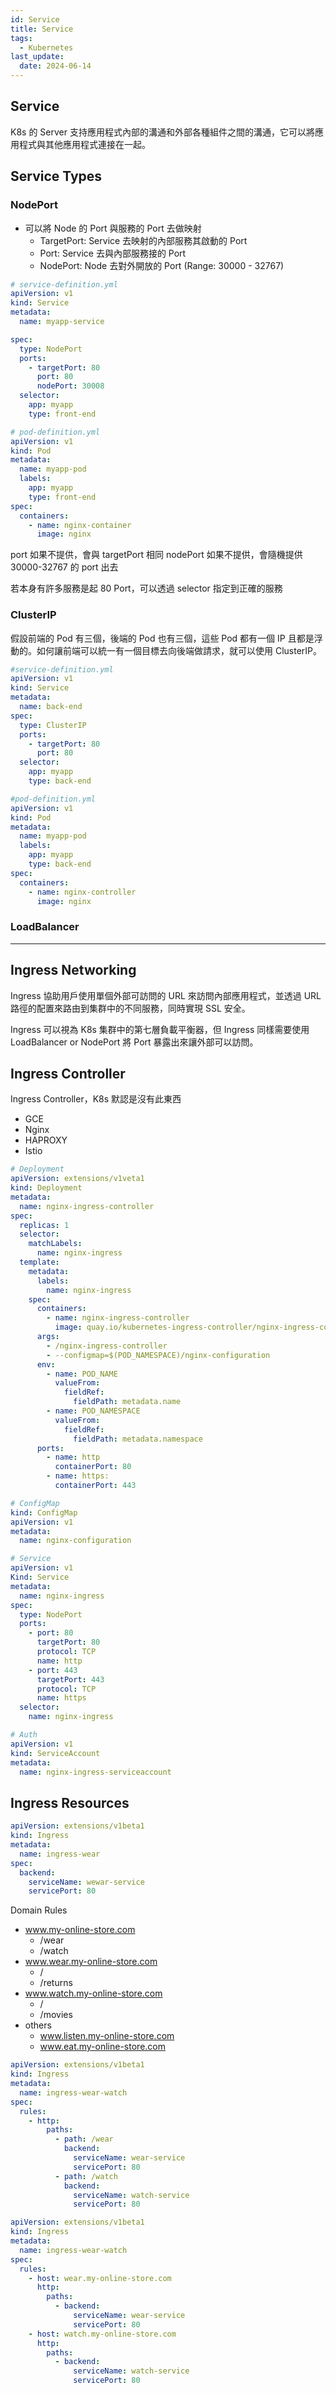 ```yaml
---
id: Service
title: Service
tags:
  - Kubernetes
last_update:
  date: 2024-06-14
---
```


## Service

K8s 的 Server 支持應用程式內部的溝通和外部各種組件之間的溝通，它可以將應用程式與其他應用程式連接在一起。

## Service Types

### NodePort

- 可以將 Node 的 Port 與服務的 Port 去做映射
  - TargetPort: Service 去映射的內部服務其啟動的 Port
  - Port: Service 去與內部服務接的 Port
  - NodePort: Node 去對外開放的 Port (Range: 30000 - 32767)

```yaml
# service-definition.yml
apiVersion: v1
kind: Service
metadata:
  name: myapp-service

spec:
  type: NodePort
  ports:
    - targetPort: 80
      port: 80
      nodePort: 30008
  selector:
    app: myapp
    type: front-end
```

```yaml
# pod-definition.yml
apiVersion: v1
kind: Pod
metadata:
  name: myapp-pod
  labels:
    app: myapp
    type: front-end
spec:
  containers:
    - name: nginx-container
      image: nginx
```

port 如果不提供，會與 targetPort 相同
nodePort 如果不提供，會隨機提供 30000-32767 的 port 出去

若本身有許多服務是起 80 Port，可以透過 selector 指定到正確的服務

### ClusterIP

假設前端的 Pod 有三個，後端的 Pod 也有三個，這些 Pod 都有一個 IP 且都是浮動的。如何讓前端可以統一有一個目標去向後端做請求，就可以使用 ClusterIP。

```yaml
#service-definition.yml
apiVersion: v1
kind: Service
metadata:
  name: back-end
spec:
  type: ClusterIP
  ports:
    - targetPort: 80
      port: 80
  selector:
    app: myapp
    type: back-end
```

```yaml
#pod-definition.yml
apiVersion: v1
kind: Pod
metadata:
  name: myapp-pod
  labels:
    app: myapp
    type: back-end
spec:
  containers:
    - name: nginx-controller
      image: nginx
```

### LoadBalancer

---

## Ingress Networking

Ingress 協助用戶使用單個外部可訪問的 URL 來訪問內部應用程式，並透過 URL 路徑的配置來路由到集群中的不同服務，同時實現 SSL 安全。

Ingress 可以視為 K8s 集群中的第七層負載平衡器，但 Ingress 同樣需要使用 LoadBalancer or NodePort 將 Port 暴露出來讓外部可以訪問。

## Ingress Controller

Ingress Controller，K8s 默認是沒有此東西

- GCE
- Nginx
- HAPROXY
- Istio

```yaml
# Deployment
apiVersion: extensions/v1veta1
kind: Deployment
metadata:
  name: nginx-ingress-controller
spec:
  replicas: 1
  selector:
    matchLabels:
      name: nginx-ingress
  template:
    metadata:
      labels:
        name: nginx-ingress
    spec:
      containers:
        - name: nginx-ingress-controller
          image: quay.io/kubernetes-ingress-controller/nginx-ingress-controller:0.21.0
      args:
        - /nginx-ingress-controller
        - --configmap=$(POD_NAMESPACE)/nginx-configuration
      env:
        - name: POD_NAME
          valueFrom:
            fieldRef:
              fieldPath: metadata.name
        - name: POD_NAMESPACE
          valueFrom:
            fieldRef:
              fieldPath: metadata.namespace
      ports:
        - name: http
          containerPort: 80
        - name: https:
          containerPort: 443
```

```yaml
# ConfigMap
kind: ConfigMap
apiVersion: v1
metadata:
  name: nginx-configuration
```

```yaml
# Service
apiVersion: v1
Kind: Service
metadata:
  name: nginx-ingress
spec:
  type: NodePort
  ports:
    - port: 80
      targetPort: 80
      protocol: TCP
      name: http
    - port: 443
      targetPort: 443
      protocol: TCP
      name: https
  selector:
    name: nginx-ingress
```

```yaml
# Auth
apiVersion: v1
kind: ServiceAccount
metadata:
  name: nginx-ingress-serviceaccount
```

## Ingress Resources

```yaml
apiVersion: extensions/v1beta1
kind: Ingress
metadata:
  name: ingress-wear
spec:
  backend:
    serviceName: wewar-service
    servicePort: 80
```

Domain Rules

- www.my-online-store.com
  - /wear
  - /watch
- www.wear.my-online-store.com
  - /
  - /returns
- www.watch.my-online-store.com
  - /
  - /movies
- others
  - www.listen.my-online-store.com
  - www.eat.my-online-store.com

```yaml
apiVersion: extensions/v1beta1
kind: Ingress
metadata:
  name: ingress-wear-watch
spec:
  rules:
    - http:
        paths:
          - path: /wear
            backend:
              serviceName: wear-service
              servicePort: 80
          - path: /watch
            backend:
              serviceName: watch-service
              servicePort: 80
```

```yaml
apiVersion: extensions/v1beta1
kind: Ingress
metadata:
  name: ingress-wear-watch
spec:
  rules:
    - host: wear.my-online-store.com
      http:
        paths:
          - backend:
              serviceName: wear-service
              servicePort: 80
    - host: watch.my-online-store.com
      http:
        paths:
          - backend:
              serviceName: watch-service
              servicePort: 80
```
